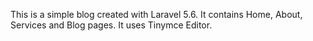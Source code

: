This is a simple blog created with Laravel 5.6.
It contains Home, About, Services and Blog pages.
It uses Tinymce Editor.